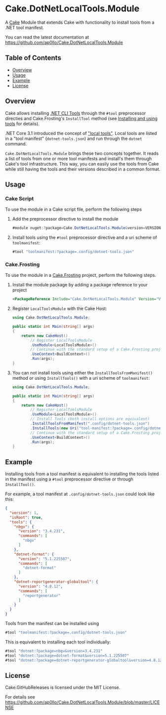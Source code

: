 ﻿# Cake.DotNetLocalTools.Module

A [Cake](https://cakebuild.net/) Module that extends Cake with functionality to install tools from a .NET tool manifest.

You can read the latest documentation at https://github.com/ap0llo/Cake.DotNetLocalTools.Module


## Table of Contents

- [Overview](#overview)
- [Usage](#usage)
- [Example](#example)
- [License](#license)


## Overview

Cake allows installing [.NET CLI Tools](https://docs.microsoft.com/en-us/dotnet/core/tools/global-tools) through the `#tool` preprocessor directies and Cake.Frosting's `InstallTool` method (see [Installing and using tools](https://cakebuild.net/docs/writing-builds/tools/installing-tools) for details).

.NET Core 3.1 introduced the concept of ["local tools"](https://docs.microsoft.com/en-us/dotnet/core/tools/local-tools-how-to-use). 
Local tools are listed in a "tool manifest" (`dotnet-tools.json`) and run through the `dotnet` command.

`Cake.DotNetLocalTools.Module` brings these two concepts together. 
It reads a list of tools from one or more tool manifests and install's them through Cake's tool infrastructure.
This way, you can easily use the tools from Cake while still having the tools and their versions described in a common format.

## Usage

### Cake Script

To use the module in a Cake script file, perform the following steps

1. Add the preprocessor directive to install the module

    ```cs
    #module nuget:?package=Cake.DotNetLocalTools.Module&version=VERSION
    ```

1. Install tools using the `#tool` preprocessor directive and a uri scheme of `toolmanifest`:

    ```cs
    #tool "toolmanifest:?package=.config/dotnet-tools.json"
    ```

### Cake.Frosting

To use the module in a [Cake.Frosting](https://cakebuild.net/docs/running-builds/runners/cake-frosting) project, perform the following steps.

1. Install the module package by adding a package reference to your project

    ```xml
    <PackageReference Include="Cake.DotNetLocalTools.Module" Version="VERSION" /> 
    ```

1. Register `LocalToolsModule` with the Cake Host:

    ```cs
    using Cake.DotNetLocalTools.Module;

    public static int Main(string[] args)
    {
        return new CakeHost()
            // Register LocalToolsModule
            .UseModule<LocalToolsModule>()        
            // Continue with the standard setup of a Cake.Frosting project
            .UseContext<BuildContext>()
            .Run(args);
    }
    ```

1. You can not install tools using either the `InstallToolsFromManifest()` method or using `InstallTools()` with a uri scheme of `toolmanifest`:

    ```cs
    using Cake.DotNetLocalTools.Module;

    public static int Main(string[] args)
    {
        return new CakeHost()
            // Register LocalToolsModule
            .UseModule<LocalToolsModule>() 
            // Install Tools (both install options are equivalent)
            .InstallToolsFromManifest(".config/dotnet-tools.json")       
            .InstallTools(new Uri("tool-manifest:?package=.config/dotnet-tools.json"))       
            // Continue with the standard setup of a Cake.Frosting project
            .UseContext<BuildContext>()
            .Run(args);
    }
    ```

## Example

Installing tools from a tool manifest is equivalent to installing the tools listed in the manifest using a `#tool` preprocessor directive or through `InstallTool()`.

For example, a tool manifest at `.config/dotnet-tools.json` could look like this:

```json
{
  "version": 1,
  "isRoot": true,
  "tools": {
    "nbgv": {
      "version": "3.4.231",
      "commands": [
        "nbgv"
      ]
    },
    "dotnet-format": {
      "version": "5.1.225507",
      "commands": [
        "dotnet-format"
      ]
    },
    "dotnet-reportgenerator-globaltool": {
      "version": "4.8.12",
      "commands": [
        "reportgenerator"
      ]
    }
  }
}
```

Tools from the manifest can be installed using 

```cs
#tool "toolmanifest:?package=.config/dotnet-tools.json"
```

This is equivalent to installing each tool individually:

```cs
#tool "dotnet:?package=nbgv&version=3.4.231"
#tool "dotnet:?package=dotnet-format&version=5.1.225507"
#tool "dotnet:?package=dotnet-reportgenerator-globaltool&version=4.8.12"
```

## License

Cake.GitHubReleases is licensed under the MIT License.

For details see https://github.com/ap0llo/Cake.DotNetLocalTools.Module/blob/master/LICENSE